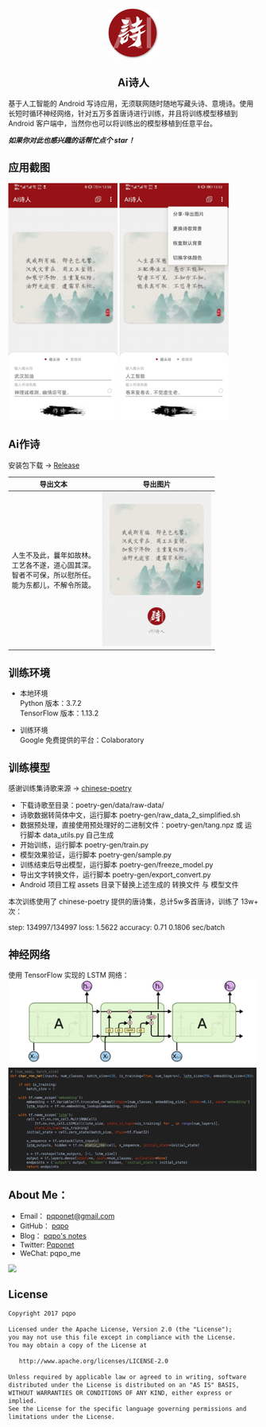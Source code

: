 <p align=center> 
  <img src="art/icon_round.png" width=100px/>
  <h2 align=center>Ai诗人</h2>
</p> 

基于人工智能的 Android 写诗应用，无须联网随时随地写藏头诗、意境诗。使用长短时循环神经网络，针对五万多首唐诗进行训练，并且将训练模型移植到 Android 客户端中，当然你也可以将训练出的模型移植到任意平台。 

***如果你对此也感兴趣的话帮忙点个 star！***


## 应用截图

<p> 
  <img src="art/Screenshot_0.jpg" width=220px/>
  <img src="art/Screenshot_1.jpg" width=220px/>
</p>  

## Ai作诗

安装包下载 -> [Release](https://github.com/pqpo/AIPoet/releases)

|导出文本|导出图片|
|:---:|:---:|
|人生不及此，曩年如故林。<br/>工艺各不遂，道心固其深。<br/>智者不可保，所以慰所任。<br/>能为东都儿，不解令所箴。<br/>|<img src="art/ai_poet_share.jpg" width=220px/>|

## 训练环境

- 本地环境  
  Python 版本：3.7.2  
  TensorFlow 版本：1.13.2  
  
- 训练环境  
  Google 免费提供的平台：Colaboratory  

## 训练模型

感谢训练集诗歌来源 -> [chinese-poetry](https://github.com/chinese-poetry/chinese-poetry)  

- 下载诗歌至目录：poetry-gen/data/raw-data/
- 诗歌数据转简体中文，运行脚本 poetry-gen/raw_data_2_simplified.sh
- 数据预处理，直接使用预处理好的二进制文件：poetry-gen/tang.npz 或 运行脚本 data_utils.py 自己生成
- 开始训练，运行脚本 poetry-gen/train.py
- 模型效果验证，运行脚本 poetry-gen/sample.py
- 训练结束后导出模型，运行脚本 poetry-gen/freeze_model.py
- 导出文字转换文件，运行脚本 poetry-gen/export_convert.py
- Android 项目工程 assets 目录下替换上述生成的 转换文件 与 模型文件

本次训练使用了 chinese-poetry 提供的唐诗集，总计5w多首唐诗，训练了 13w+ 次：

step: 134997/134997  loss: 1.5622  accuracy: 0.71  0.1806 sec/batch

## 神经网络

使用 TensorFlow 实现的 LSTM 网络：  
<img src="art/lstm.png" width=500px/><br/>
<img src="art/TensorFlow_impl.jpg" width=500px/>



## About Me：

- Email：    pqponet@gmail.com
- GitHub：  [pqpo](https://github.com/pqpo)
- Blog：    [pqpo's notes](https://pqpo.me)
- Twitter: [Pqponet](https://twitter.com/Pqponet)
- WeChat: pqpo_me

<img src="https://raw.githubusercontent.com/pqpo/Log4a/master/art/qrcode_for_gh.jpg" width="200">

## License

    Copyright 2017 pqpo
    
    Licensed under the Apache License, Version 2.0 (the "License");
    you may not use this file except in compliance with the License.
    You may obtain a copy of the License at
    
       http://www.apache.org/licenses/LICENSE-2.0
    
    Unless required by applicable law or agreed to in writing, software
    distributed under the License is distributed on an "AS IS" BASIS,
    WITHOUT WARRANTIES OR CONDITIONS OF ANY KIND, either express or implied.
    See the License for the specific language governing permissions and
    limitations under the License.


